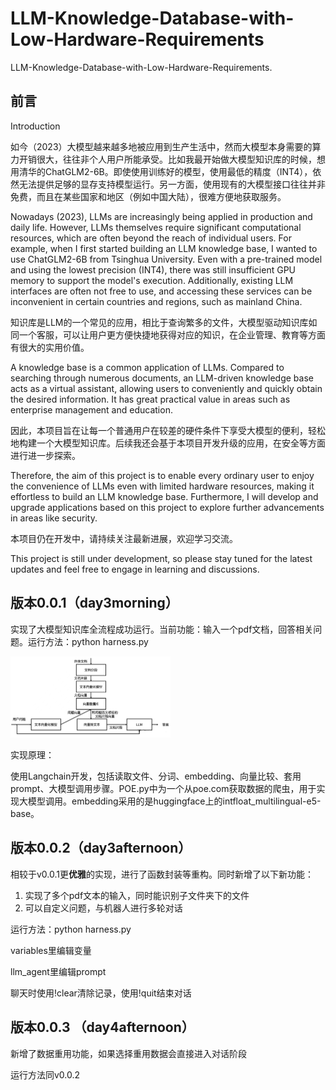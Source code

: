 # LLM-Knowledge-Database-with-Low-Hardware-Requirements
LLM-Knowledge-Database-with-Low-Hardware-Requirements.

## 前言

Introduction



如今（2023）大模型越来越多地被应用到生产生活中，然而大模型本身需要的算力开销很大，往往非个人用户所能承受。比如我最开始做大模型知识库的时候，想用清华的ChatGLM2-6B。即使使用训练好的模型，使用最低的精度（INT4），依然无法提供足够的显存支持模型运行。另一方面，使用现有的大模型接口往往并非免费，而且在某些国家和地区（例如中国大陆），很难方便地获取服务。

Nowadays (2023), LLMs are increasingly being applied in production and daily life. However, LLMs themselves require significant computational resources, which are often beyond the reach of individual users. For example, when I first started building an LLM knowledge base, I wanted to use ChatGLM2-6B from Tsinghua University. Even with a pre-trained model and using the lowest precision (INT4), there was still insufficient GPU memory to support the model's execution. Additionally, existing LLM interfaces are often not free to use, and accessing these services can be inconvenient in certain countries and regions, such as mainland China.

知识库是LLM的一个常见的应用，相比于查询繁多的文件，大模型驱动知识库如同一个客服，可以让用户更方便快捷地获得对应的知识，在企业管理、教育等方面有很大的实用价值。

A knowledge base is a common application of LLMs. Compared to searching through numerous documents, an LLM-driven knowledge base acts as a virtual assistant, allowing users to conveniently and quickly obtain the desired information. It has great practical value in areas such as enterprise management and education.

因此，本项目旨在让每一个普通用户在较差的硬件条件下享受大模型的便利，轻松地构建一个大模型知识库。后续我还会基于本项目开发升级的应用，在安全等方面进行进一步探索。

Therefore, the aim of this project is to enable every ordinary user to enjoy the convenience of LLMs even with limited hardware resources, making it effortless to build an LLM knowledge base. Furthermore, I will develop and upgrade applications based on this project to explore further advancements in areas like security.

本项目仍在开发中，请持续关注最新进展，欢迎学习交流。

This project is still under development, so please stay tuned for the latest updates and feel free to engage in learning and discussions.





## 版本0.0.1（day3morning）

实现了大模型知识库全流程成功运行。当前功能：输入一个pdf文档，回答相关问题。运行方法：python harness.py

<img src=".\pics\yuanlitu.jpg" style="zoom: 25%;" />

实现原理：

使用Langchain开发，包括读取文件、分词、embedding、向量比较、套用prompt、大模型调用步骤。POE.py中为一个从poe.com获取数据的爬虫，用于实现大模型调用。embedding采用的是huggingface上的intfloat_multilingual-e5-base。





## 版本0.0.2（day3afternoon）

相较于v0.0.1更**优雅**的实现，进行了函数封装等重构。同时新增了以下新功能：

1. 实现了多个pdf文本的输入，同时能识别子文件夹下的文件
2. 可以自定义问题，与机器人进行多轮对话

运行方法：python harness.py

variables里编辑变量

llm_agent里编辑prompt

聊天时使用!clear清除记录，使用!quit结束对话



## 版本0.0.3 （day4afternoon）

新增了数据重用功能，如果选择重用数据会直接进入对话阶段

运行方法同v0.0.2